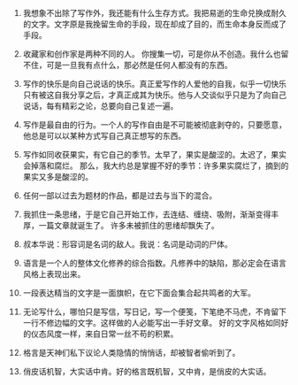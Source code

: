 1. 我想象不出除了写作外，我还能有什么生存方式。我把易逝的生命兑换成耐久的文字。文字原是我挽留生命的手段，现在却成了目的，而生命本身反而成了手段。

2. 收藏家和创作家是两种不同的人。
   你搜集一切，可是你从不创造。我什么也留不住，可是一旦我有点什么，那必然是任何人都没有的东西。

3. 写作的快乐是向自己说话的快乐。真正爱写作的人爱他的自我，似乎一切快乐只有被这自我分享之后，才真正成其为快乐。他与人交谈似乎只是为了向自己说话，每有精彩之论，总要向自己复述一遍。

4. 写作是最自由的行为。一个人的写作自由是不可能被彻底剥夺的，只要愿意，他总是可以以某种方式写自己真正想写的东西。

5. 写作如同收获果实，有它自己的季节。太早了，果实是酸涩的。太迟了，果实会掉落和腐烂。
   那么，我大约总是掌握不好的季节：许多果实腐烂了，摘到的果实又多是酸涩的。

6. 任何一部以过去为题材的作品，都是过去与当下的混合。

7. 我抓住一条思绪，于是它自己开始工作，去连结、缠绕、吸附，渐渐变得丰厚，一篇文章就诞生了。
   许多未被抓住的思绪却飘失了。

8. 叔本华说：形容词是名词的敌人。我说：名词是动词的尸体。

9. 语言是一个人的整体文化修养的综合指数。凡修养中的缺陷，那必定会在语言风格上表现出来。

10. 一段表达精当的文字是一面旗帜，在它下面会集合起共鸣者的大军。

11. 无论写什么，哪怕只是写信，写日记，写一个便笺，下笔绝不马虎，不肯留下一行不修边幅的文字。这样做的人必能写出一手好文章。
    好的文字风格如同好的仪态风度一样，来自日常一丝不苟的积累。

12. 格言是天神们私下议论人类隐情的悄悄话，却被智者偷听到了。

13. 俏皮话机智，大实话中肯。好的格言既机智，又中肯，是俏皮的大实话。
